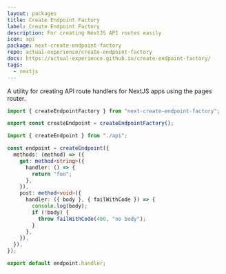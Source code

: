 ```yaml
---
layout: packages
title: Create Endpoint Factory
label: Create Endpoint Factory
description: For creating NextJS API routes easily
icon: api
package: next-create-endpoint-factory
repo: actual-experience/create-endpoint-factory
docs: https://actual-experience.github.io/create-endpoint-factory/
tags:
  - nextjs
---
```


A utility for creating API route handlers for NextJS apps using the pages router.

```ts
import { createEndpointFactory } from "next-create-endpoint-factory";

export const createEndpoint = createEndpointFactory();
```

```ts
import { createEndpoint } from "./api";

const endpoint = createEndpoint({
  methods: (method) => ({
    get: method<string>({
      handler: () => {
        return "foo";
      },
    }),
    post: method<void>({
      handler: ({ body }, { failWithCode }) => {
        console.log(body);
        if (!body) {
          throw failWithCode(400, "no body");
        }
      },
    }),
  }),
});

export default endpoint.handler;
```
